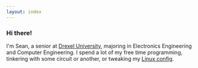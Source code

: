 ```yaml
---
layout: index
---
```

### Hi there! ###

I'm Sean, a senior at [Drexel University](http://drexel.edu), majoring in
Electronics Engineering and Computer Engineering.  I spend a lot of my free
time programming, tinkering with some circuit or another, or tweaking my [Linux
config](github.com/sjbarag/dotfiles).
